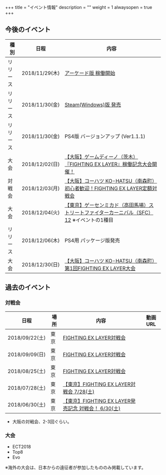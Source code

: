 +++
title = "イベント情報"
description = ""
weight = 1
alwaysopen = true
+++

## 今後のイベント

|種別|日程|内容|
|----|----|----|
|リリース|2018/11/29(木)|[アーケード版 稼働開始](https://www.taito.co.jp/arc/news/3524)|
|リリース|2018/11/30(金)|[Steam(Windows)版 発売](https://store.steampowered.com/app/871200/FIGHTING_EX_LAYER/)|
|リリース|2018/11/30(金)|PS4版 バージョンアップ (Ver1.1.1)|
|大会|2018/12/02(日)|[【大阪】ゲームディーノ（茨木）『FIGHTING EX LAYER』稼働記念大会開催！](http://blog.livedoor.jp/game_dino/archives/54472011.html)|
|対戦会|2018/12/03(月)|[【大阪】コーハツ KO-HATSU（南森町）初心者歓迎！FIGHTING EX LAYER定額対戦会](http://www.ko-hatsu.com/event.htm#fexl)|
|大会|2018/12/04(火)|[【東京】ゲーセンミカド（高田馬場）ストリートファイターカーニバル（SFC）12](http://sp.ch.nicovideo.jp/mikadogame/blomaga/ar1699549) ※イベントの1種目|
|リリース|2018/12/06(木)|PS4用 パッケージ版発売|
|大会|2018/12/30(日)|[【大阪】コーハツ KO-HATSU（南森町）第1回FIGHTING EX LAYER大会](http://www.ko-hatsu.com/event.htm#fexl)|

## 過去のイベント

### 対戦会
|日程|場所|内容|動画URL|
|----|----|----|-------|
|2018/09/22(土)|東京|[FIGHTING EX LAYER対戦会](https://atnd.org/events/100111)||
|2018/09/09(日)|東京|[FIGHTING EX LAYER対戦会](https://atnd.org/events/100109)||
|2018/08/25(土)|東京|[FIGHTING EX LAYER対戦会](https://atnd.org/events/99111)||
|2018/07/28(土)|東京|[【東京】FIGHTING EX LAYER対戦会 7/28(土)](https://fexl.connpass.com/event/94002/)||
|2018/06/30(土)|東京|[【東京】FIGHTING EX LAYER発売記念 対戦会！ 6/30(土)](https://fexl.connpass.com/event/91068/)||

- 大阪の対戦会、2-3回ぐらい。

### 大会

- ECT2018
- Top8
- Evo

※海外の大会は、日本からの遠征者が参加したもののみ掲載しています。
